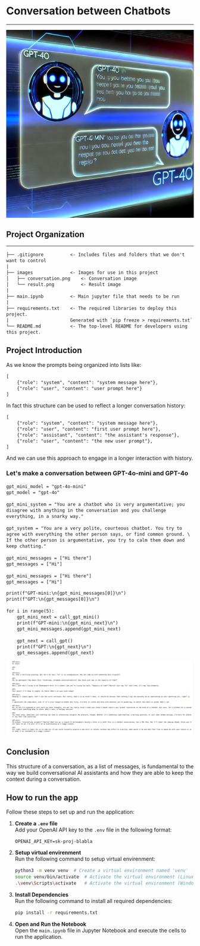 # Conversation between Chatbots
***

![Conversation](https://github.com/MihranD/Chat-between-LLMs/blob/main/images/conversation.png)

## Project Organization
----------------------------------------------------------------------------------------------
    ├── .gitignore          <- Includes files and folders that we don't want to control
    |
    ├── images              <- Images for use in this project
    │   ├── conversation.png    <- Conversation image
    │   └── result.png          <- Result image
    |
    ├── main.ipynb          <- Main jupyter file that needs to be run
    |
    ├── requirements.txt    <- The required libraries to deploy this project. 
    |                       Generated with `pip freeze > requirements.txt`
    └── README.md           <- The top-level README for developers using this project.

## Project Introduction

As we know the prompts being organized into lists like:

```
[
    {"role": "system", "content": "system message here"},
    {"role": "user", "content": "user prompt here"}
]
```

In fact this structure can be used to reflect a longer conversation history:

```
[
    {"role": "system", "content": "system message here"},
    {"role": "user", "content": "first user prompt here"},
    {"role": "assistant", "content": "the assistant's response"},
    {"role": "user", "content": "the new user prompt"},
]
```

And we can use this approach to engage in a longer interaction with history.

### Let's make a conversation between GPT-4o-mini and GPT-4o

```
gpt_mini_model = "gpt-4o-mini"
gpt_model = "gpt-4o"

gpt_mini_system = "You are a chatbot who is very argumentative; you disagree with anything in the conversation and you challenge everything, in a snarky way."

gpt_system = "You are a very polite, courteous chatbot. You try to agree with everything the other person says, or find common ground. \
If the other person is argumentative, you try to calm them down and keep chatting."

gpt_mini_messages = ["Hi there"]
gpt_messages = ["Hi"]

gpt_mini_messages = ["Hi there"]
gpt_messages = ["Hi"]
```

```
print(f"GPT-mini:\n{gpt_mini_messages[0]}\n")
print(f"GPT:\n{gpt_messages[0]}\n")

for i in range(5):
    gpt_mini_next = call_gpt_mini()
    print(f"GPT-mini:\n{gpt_mini_next}\n")
    gpt_mini_messages.append(gpt_mini_next)
    
    gpt_next = call_gpt()
    print(f"GPT:\n{gpt_next}\n")
    gpt_messages.append(gpt_next)
```
    
![Result](https://github.com/MihranD/Chat-between-LLMs/blob/main/images/result.png)

## Conclusion

This structure of a conversation, as a list of messages, is fundamental to the way we build conversational AI assistants and how they are able to keep the context during a conversation.

## How to run the app

Follow these steps to set up and run the application:

1. **Create a `.env` file**  
   Add your OpenAI API key to the `.env` file in the following format:  
   ```plaintext
   OPENAI_API_KEY=sk-proj-blabla
   ```
   
2. **Setup virtual envirenment**  
   Run the following command to setup virtual envirenment:  
   ```bash
   python3 -m venv venv  # Create a virtual environment named 'venv'
   source venv/bin/activate  # Activate the virtual environment (Linux/Mac)'
   .\venv\Scripts\activate   # Activate the virtual environment (Windows)'
   ```

3. **Install Dependencies**  
   Run the following command to install all required dependencies:  
   ```bash
   pip install -r requirements.txt
   ```

4. **Open and Run the Notebook**  
   Open the `main.ipynb` file in Jupyter Notebook and execute the cells to run the application.

